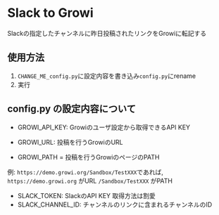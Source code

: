 # Slack to Growi
Slackの指定したチャンネルに昨日投稿されたリンクをGrowiに転記する

## 使用方法
1. `CHANGE_ME_config.py`に設定内容を書き込み`config.py`にrename
2. 実行

## config.py の設定内容について
- GROWI_API_KEY:
Growiのユーザ設定から取得できるAPI KEY

- GROWI_URL:
 投稿を行うGrowiのURL
- GROWI_PATH = 投稿を行うGrowiのページのPATH

例: `https://demo.growi.org/Sandbox/TestXXX`であれば, `https://demo.growi.org` がURL `/Sandbox/TestXXX` がPATH

- SLACK_TOKEN:
SlackのAPI KEY 取得方法は割愛
- SLACK_CHANNEL_ID:
チャンネルのリンクに含まれるチャンネルのID
